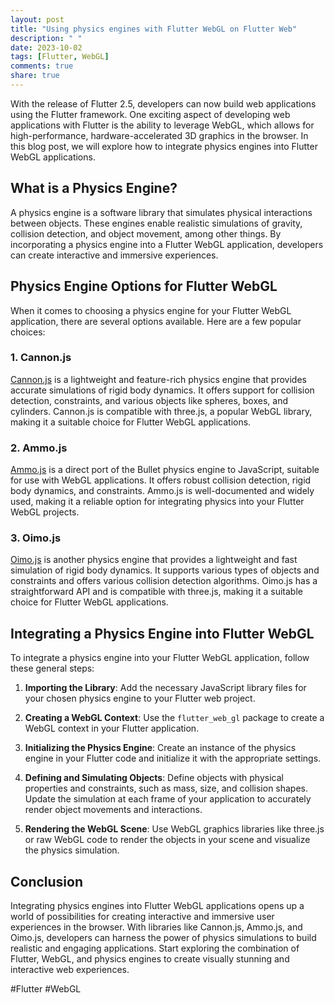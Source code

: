 ```yaml
---
layout: post
title: "Using physics engines with Flutter WebGL on Flutter Web"
description: " "
date: 2023-10-02
tags: [Flutter, WebGL]
comments: true
share: true
---
```


With the release of Flutter 2.5, developers can now build web applications using the Flutter framework. One exciting aspect of developing web applications with Flutter is the ability to leverage WebGL, which allows for high-performance, hardware-accelerated 3D graphics in the browser. In this blog post, we will explore how to integrate physics engines into Flutter WebGL applications.

## What is a Physics Engine?

A physics engine is a software library that simulates physical interactions between objects. These engines enable realistic simulations of gravity, collision detection, and object movement, among other things. By incorporating a physics engine into a Flutter WebGL application, developers can create interactive and immersive experiences.

## Physics Engine Options for Flutter WebGL

When it comes to choosing a physics engine for your Flutter WebGL application, there are several options available. Here are a few popular choices:

### 1. Cannon.js

[Cannon.js](https://schteppe.github.io/cannon.js/) is a lightweight and feature-rich physics engine that provides accurate simulations of rigid body dynamics. It offers support for collision detection, constraints, and various objects like spheres, boxes, and cylinders. Cannon.js is compatible with three.js, a popular WebGL library, making it a suitable choice for Flutter WebGL applications.

### 2. Ammo.js

[Ammo.js](https://github.com/kripken/ammo.js/) is a direct port of the Bullet physics engine to JavaScript, suitable for use with WebGL applications. It offers robust collision detection, rigid body dynamics, and constraints. Ammo.js is well-documented and widely used, making it a reliable option for integrating physics into your Flutter WebGL projects.

### 3. Oimo.js

[Oimo.js](https://github.com/lo-th/Oimo.js/) is another physics engine that provides a lightweight and fast simulation of rigid body dynamics. It supports various types of objects and constraints and offers various collision detection algorithms. Oimo.js has a straightforward API and is compatible with three.js, making it a suitable choice for Flutter WebGL applications.

## Integrating a Physics Engine into Flutter WebGL

To integrate a physics engine into your Flutter WebGL application, follow these general steps:

1. **Importing the Library**: Add the necessary JavaScript library files for your chosen physics engine to your Flutter web project.
   
2. **Creating a WebGL Context**: Use the `flutter_web_gl` package to create a WebGL context in your Flutter application.

3. **Initializing the Physics Engine**: Create an instance of the physics engine in your Flutter code and initialize it with the appropriate settings.

4. **Defining and Simulating Objects**: Define objects with physical properties and constraints, such as mass, size, and collision shapes. Update the simulation at each frame of your application to accurately render object movements and interactions.

5. **Rendering the WebGL Scene**: Use WebGL graphics libraries like three.js or raw WebGL code to render the objects in your scene and visualize the physics simulation.

## Conclusion

Integrating physics engines into Flutter WebGL applications opens up a world of possibilities for creating interactive and immersive user experiences in the browser. With libraries like Cannon.js, Ammo.js, and Oimo.js, developers can harness the power of physics simulations to build realistic and engaging applications. Start exploring the combination of Flutter, WebGL, and physics engines to create visually stunning and interactive web experiences.

#Flutter #WebGL